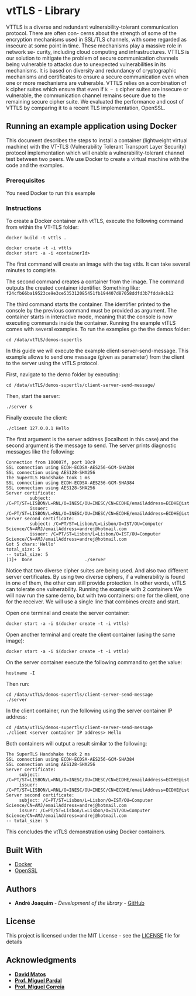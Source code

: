 # vtTLS - Library

VTTLS is a diverse and redundant vulnerability-tolerant communication protocol. There are often con- cerns about the strength of some of the encryption mechanisms used in SSL/TLS channels, with some regarded as insecure at some point in time. These mechanisms play a massive role in network se- curity, including cloud computing and infrastructures. VTTLS is our solution to mitigate the problem of secure communication channels being vulnerable to attacks due to unexpected vulnerabilities in its mechanisms. It is based on diversity and redundancy of cryptographic mechanisms and certificates to ensure a secure communication even when one or more mechanisms are vulnerable. VTTLS relies on a combination of k cipher suites which ensure that even if `k − 1` cipher suites are insecure or vulnerable, the communication channel remains secure due to the remaining secure cipher suite. We evaluated the performance and cost of VTTLS by comparing it to a recent TLS implementation, OpenSSL.

## Running an example application using Docker

This document describes the steps to install a container (lightweight virtual machine) with the VT-TLS (Vulnerability Tolerant Transport Layer Security) protocol implementation which will enable a vulnerability-tolerant channel test between two peers. We use Docker to create a virtual machine with the code and the examples.



### Prerequisites

You need Docker to run this example

### Instructions

To create a Docker container with vtTLS, execute the following command from within the VT-TLS folder:

```
docker build -t vttls .

docker create -t -i vttls
docker start -a -i <containerId>
```


The first command will create an image with the tag vttls. It can take several minutes to complete.

The second command creates a container from the image. The command outputs the created container identifier. Something like: `f24cfb66ba19523ce9e3ce535312085451fb194407d87058ddfd3b7fdda9cb12`

The third command starts the container. The identifier printed to the console by the previous command must be provided as argument. The container starts in interactive mode, meaning that the console is now executing commands inside the container.
Running the example
vtTLS comes with several examples. To run the examples go the the demos folder:

```
cd /data/vtTLS/demos-supertls
```


In this guide we will execute the example client-server-send-message. This example allows to send one message (given as parameter) from the client to the server using the vtTLS protocol.

First, navigate to the demo folder by executing:

```
cd /data/vtTLS/demos-supertls/client-server-send-message/
```


Then, start the server:

```
./server &
```

Finally execute the client:

```
./client 127.0.0.1 Hello
```
The first argument is the server address (localhost in this case) and the second argument is the message to send. The server prints diagnostic messages like the following:

```
Connection from 100007f, port 10c9
SSL connection using ECDH-ECDSA-AES256-GCM-SHA384
SSL connection using AES128-SHA256
The SuperTLS Handshake took 1 ms
SSL connection using ECDH-ECDSA-AES256-GCM-SHA384
SSL connection using AES128-SHA256
Server certificate:
         subject: /C=PT/ST=LISBON/L=RNL/O=INESC/OU=INESC/CN=ECDHE/emailAddress=ECDHE@ist
         issuer: /C=PT/ST=LISBON/L=RNL/O=INESC/OU=INESC/CN=ECDHE/emailAddress=ECDHE@ist
Server second certificate:
         subject: /C=PT/ST=Lisbon/L=Lisbon/O=IST/OU=Computer Science/CN=AMJ/emailAddress=andrej@hotmail.com
         issuer: /C=PT/ST=Lisbon/L=Lisbon/O=IST/OU=Computer Science/CN=AMJ/emailAddress=andrej@hotmail.com
Got 5 chars:'Hello'
total_size: 5
-- total_size: 5
[1]+  Done                    ./server
```


Notice that two diverse cipher suites are being used. And also two different server certificates. By using two diverse ciphers, if a vulnerability is found in one of them, the other can still provide protection. In other words, vtTLS can tolerate one vulnerability.
Running the example with 2 containers
We will now run the same demo, but with two containers: one for the client, one for the receiver. We will use a single line that combines create and start.

Open one terminal and create the server container:

```
docker start -a -i $(docker create -t -i vttls)
```

Open another terminal and create the client container (using the same image):

```
docker start -a -i $(docker create -t -i vttls)
```




On the server container execute the following command to get the <IP Address> value:

```
hostname -I
```

Then run:

```
cd /data/vtTLS/demos-supertls/client-server-send-message
./server
```

In the client container, run the following using the server container IP address:

```
cd /data/vtTLS/demos-supertls/client-server-send-message
./client <server container IP address> Hello
```

Both containers will output a result similar to the following:

```
The SuperTLS Handshake took 2 ms
SSL connection using ECDH-ECDSA-AES256-GCM-SHA384
SSL connection using AES128-SHA256
Server certificate:
	 subject: /C=PT/ST=LISBON/L=RNL/O=INESC/OU=INESC/CN=ECDHE/emailAddress=ECDHE@ist
	 issuer: /C=PT/ST=LISBON/L=RNL/O=INESC/OU=INESC/CN=ECDHE/emailAddress=ECDHE@ist
Server second certificate:
	 subject: /C=PT/ST=Lisbon/L=Lisbon/O=IST/OU=Computer Science/CN=AMJ/emailAddress=andrej@hotmail.com
	 issuer: /C=PT/ST=Lisbon/L=Lisbon/O=IST/OU=Computer Science/CN=AMJ/emailAddress=andrej@hotmail.com
-- total_size: 5

```

This concludes the vtTLS demonstration using Docker containers.



## Built With

* [Docker](http://docker.com/)
* [OpenSSL](https://www.openssl.org/)

## Authors

* **André Joaquim** - *Development of the library* - [GitHub](https://github.com/AndreJoaquim)

## License

This project is licensed under the MIT License - see the [LICENSE](LICENSE) file for details

## Acknowledgments

* [**David Matos**](https://github.com/davidmatos)
* [**Prof. Miguel Pardal**](https://github.com/miguelpardal)
* [**Prof. Miguel Correia**](https://github.com/mpcorreia)
